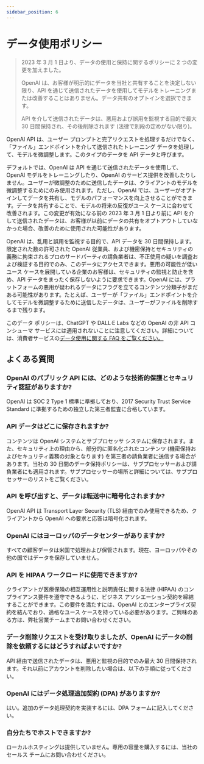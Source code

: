 ```yaml
---
sidebar_position: 6
---
```


# データ使用ポリシー

> 2023 年 3 月 1 日より、データの使用と保持に関するポリシーに 2 つの変更を加えました。
> 
> OpenAI は、お客様が明示的にデータを当社と共有することを決定しない限り、API を通じて送信されたデータを使用してモデルをトレーニングまたは改善することはありません。データ共有のオプトインを選択できます。
> 
> API を介して送信されたデータは、悪用および誤用を監視する目的で最大 30 日間保持され、その後削除されます (法律で別段の定めがない限り)。

OpenAI API は、ユーザー プロンプトと完了リクエストを処理するだけでなく、「ファイル」エンドポイントを介して送信されたトレーニング データを処理して、モデルを微調整します。このタイプのデータを API データと呼びます。

デフォルトでは、OpenAI は API を通じて送信されたデータを使用して、OpenAI モデルをトレーニングしたり、OpenAI のサービス提供を改善したりしません。ユーザーが微調整のために送信したデータは、クライアントのモデルを微調整するためにのみ使用されます。ただし、OpenAI では、ユーザーがオプトインしてデータを共有し、モデルのパフォーマンスを向上させることができます。データを共有することで、モデルの将来の反復がユース ケースに合わせて改善されます。この変更が有効になる前の 2023 年 3 月 1 日より前に API を介して送信されたデータは、お客様が以前にデータの共有をオプトアウトしていなかった場合、改善のために使用された可能性があります。

OpenAI は、乱用と誤用を監視する目的で、API データを 30 日間保持します。限定された数の許可された OpenAI 従業員、および機密保持とセキュリティの義務に拘束されるプロのサードパーティの請負業者は、不正使用の疑いを調査および検証する目的でのみ、このデータにアクセスできます。悪用の可能性が低いユース ケースを展開している企業のお客様は、セキュリティの監視と防止を含め、API データをまったく保存しないように要求できます。OpenAI には、プラットフォームの悪用が疑われるデータにフラグを立てるコンテンツ分類子がまだある可能性があります。たとえば、ユーザーが「ファイル」エンドポイントを介してモデルを微調整するために送信したデータは、ユーザーがファイルを削除するまで残ります。

このデータ ポリシーは、ChatGPT や DALL·E Labs などの OpenAI の非 API コンシューマ サービスには適用されないことに注意してください。詳細については、消費者サービスの[データ使用に関する FAQ をご覧ください。](https://help.openai.com/en/articles/7039943-data-usage-for-consumer-services-faq)

## よくある質問

### OpenAI のパブリック API には、どのような技術的保護とセキュリティ認証がありますか? 

OpenAI は SOC 2 Type 1 標準に準拠しており、2017 Security Trust Service Standard に準拠するための独立した第三者監査に合格しています。

### API データはどこに保存されますか?

コンテンツは OpenAI システムとサブプロセッサ システムに保存されます。また、セキュリティ上の理由から、部分的に匿名化されたコンテンツ (機密保持およびセキュリティ義務の対象となります) を第三者の請負業者に送信する場合があります。当社の 30 日間のデータ保持ポリシーは、サブプロセッサーおよび請負業者にも適用されます。サブプロセッサーの場所と詳細については、サブプロセッサーのリストをご覧ください。

### API を呼び出すと、データは転送中に暗号化されますか?

OpenAI API は Transport Layer Security (TLS) 経由でのみ使用できるため、クライアントから OpenAI への要求と応答は暗号化されます。

### OpenAI にはヨーロッパのデータセンターがありますか? 

すべての顧客データは米国で処理および保管されます。現在、ヨーロッパやその他の国ではデータを保存していません。

### API を HIPAA ワークロードに使用できますか? 

クライアントが医療保険の相互運用性と説明責任に関する法律 (HIPAA) のコンプライアンス要件を遵守できるように、ビジネス アソシエーション契約を締結することができます。この要件を満たすには、OpenAI とのエンタープライズ契約を結んでおり、適格なユース ケースを持っている必要があります。ご興味のある方は、弊社営業チームまでお問い合わせください。

### データ削除リクエストを受け取りましたが、OpenAI にデータの削除を依頼するにはどうすればよいですか? 

API 経由で送信されたデータは、悪用と監視の目的でのみ最大 30 日間保持されます。それ以前にアカウントを削除したい場合は、以下の手順に従ってください。

### OpenAI にはデータ処理追加契約 (DPA) がありますか?

はい。追加のデータ処理契約を実装するには、DPA フォームに記入してください。

### 自分たちでホストできますか?

ローカルホスティングは提供していません。専用の容量を購入するには、当社のセールス チームにお問い合わせください。